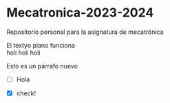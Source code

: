 # Mecatronica-2023-2024
Repositorio personal para la asignatura de mecatrónica

El textyo plano funciona  
holi holi holi

Esto es un párrafo nuevo

- [ ] Hola
- [x] check!

